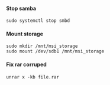 #### Stop samba

```
sudo systemctl stop smbd
```

#### Mount storage

```
sudo mkdir /mnt/msi_storage
sudo mount /dev/sdb1 /mnt/msi_storage
```

#### Fix rar corruped

```
unrar x -kb file.rar
```
